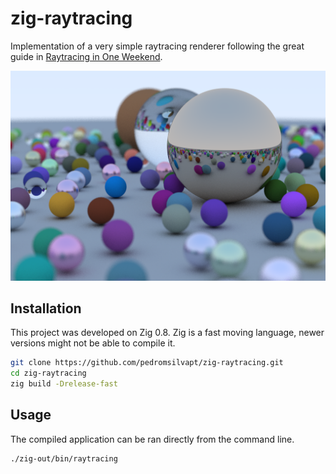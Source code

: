 # zig-raytracing
Implementation of a very simple raytracing renderer following the great guide in
[Raytracing in One Weekend](http://in1weekend.blogspot.com/2016/01/ray-tracing-in-one-weekend.html).

![Image](sample.png)

## Installation
This project was developed on Zig 0.8. Zig is a fast moving language, newer versions
might not be able to compile it.

```bash
git clone https://github.com/pedromsilvapt/zig-raytracing.git
cd zig-raytracing
zig build -Drelease-fast
```

## Usage
The compiled application can be ran directly from the command line.
```bash
./zig-out/bin/raytracing
```
